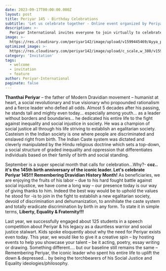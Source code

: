 ```yaml
---
date: 2023-09-17T00:00:00.000Z
layout: post
title: Periyar 145 - Birthday Celebrations
subtitle: 'Let us celebrate together - Online event organized by Periyar International USA.'
description: >-
  Periyar International invites everyone to join virtually to celebrate Periyar's 145th birthday.
image: >-
  https://res.cloudinary.com/periyar142/image/upload/v1599445469/Ayya_p4dnwg.png
optimized_image: >-
  https://res.cloudinary.com/periyar142/image/upload/c_scale,w_380/v1599445469/Ayya_p4dnwg.png 
category: 'Invitation'
tags:
  - welcome
  - invitation
  - feature
author: Periyar-International
paginate: false
---
```


**Thanthai Periyar** – the father of Modern Dravidian movement – humanist at heart, a social revolutionary and true visionary who propounded rationalism and a fierce leader who defied all odds. Almost 5 decades after his passing, he stands tall and mighty even today... especially among youth... as a leader without borders and boundaries... he dedicated his entire life to the fight against inequality and social injustice in society. He was a champion of social justice all through his life striving to establish an egalitarian society. Casteism in the Indian society is one where people are discriminated and enslaved right from birth. The Indian Caste system was dictated and cleverly manipulated by the Hindu religious doctrine which sets a top-down, a social structure of graded inequality and oppression that differentiates individuals based on their family of birth and social standing.

September is a super special month that calls for celebration...Why?- **coz.. it's the 145th birth anniversary of the iconic leader. Let's celebrate Periyar 145!!!  Remembering Dravidian History Month!** As beneficiaries,  we are enjoying the fruits of his labor – due to his hard fought battle against social injustice, we have come a long way – our presence today is our way of giving thanks to him. Indeed the best way would be to uphold the values he stood for -is to join in the fight to establish a new egalitarian society, devoid of discrimination and dehumanization, to annihilate the caste system and totally eradicate discrimination by birth in any form. To state it in simple terms, **Liberty, Equality & Fraternity!!!**

Last year, we successfully engaged about 125 students in a speech competition about Periyar & his legacy as a dauntless warrior and social justice stalwart. Kids spoke eloquently about why the need for Periyar exists even today. This year, we would like to give it a creative spin – by hosting events to help you showcase your talent – be it acting, poetry, essay writing or drawing. Something different.... but our baseline still remains the same – Remembering Periyar, the iconic leader who spent his entire life to uplift the down & depressed... by being the torchbearers of his Social Justice and Equality ideologies/philosophy.